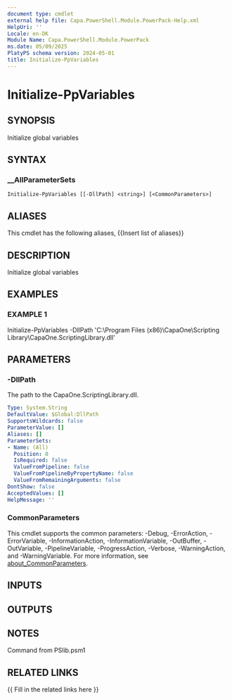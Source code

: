 ```yaml
---
document type: cmdlet
external help file: Capa.PowerShell.Module.PowerPack-Help.xml
HelpUri: ''
Locale: en-DK
Module Name: Capa.PowerShell.Module.PowerPack
ms.date: 05/09/2025
PlatyPS schema version: 2024-05-01
title: Initialize-PpVariables
---
```


# Initialize-PpVariables

## SYNOPSIS

Initialize global variables

## SYNTAX

### __AllParameterSets

```
Initialize-PpVariables [[-DllPath] <string>] [<CommonParameters>]
```

## ALIASES

This cmdlet has the following aliases,
  {{Insert list of aliases}}

## DESCRIPTION

Initialize global variables

## EXAMPLES

### EXAMPLE 1

Initialize-PpVariables -DllPath 'C:\Program Files (x86)\CapaOne\Scripting Library\CapaOne.ScriptingLibrary.dll'

## PARAMETERS

### -DllPath

The path to the CapaOne.ScriptingLibrary.dll.

```yaml
Type: System.String
DefaultValue: $Global:DllPath
SupportsWildcards: false
ParameterValue: []
Aliases: []
ParameterSets:
- Name: (All)
  Position: 0
  IsRequired: false
  ValueFromPipeline: false
  ValueFromPipelineByPropertyName: false
  ValueFromRemainingArguments: false
DontShow: false
AcceptedValues: []
HelpMessage: ''
```

### CommonParameters

This cmdlet supports the common parameters: -Debug, -ErrorAction, -ErrorVariable,
-InformationAction, -InformationVariable, -OutBuffer, -OutVariable, -PipelineVariable,
-ProgressAction, -Verbose, -WarningAction, and -WarningVariable. For more information, see
[about_CommonParameters](https://go.microsoft.com/fwlink/?LinkID=113216).

## INPUTS

## OUTPUTS

## NOTES

Command from PSlib.psm1


## RELATED LINKS

{{ Fill in the related links here }}

